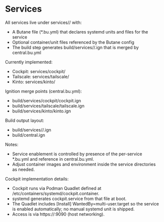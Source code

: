 # Services

All services live under services/<name>/ with:
- A Butane file (*.bu.yml) that declares systemd units and files for the service
- Optional container/unit files referenced by the Butane config
- The build step generates build/services/<name>/<name>.ign that is merged by central.bu.yml

Currently implemented:
- Cockpit: services/cockpit/
- Tailscale: services/tailscale/
- Kinto: services/kinto/

Ignition merge points (central.bu.yml):
- build/services/cockpit/cockpit.ign
- build/services/tailscale/tailscale.ign
- build/services/kinto/kinto.ign

Build output layout:
- build/services/<name>/<name>.ign
- build/central.ign

Notes:
- Service enablement is controlled by presence of the per-service *.bu.yml and reference in central.bu.yml.
- Adjust container images and environment inside the service directories as needed.

Cockpit implementation details:
- Cockpit runs via Podman Quadlet defined at /etc/containers/systemd/cockpit.container.
- systemd generates cockpit.service from that file at boot.
- The Quadlet includes [Install] WantedBy=multi-user.target so the service is enabled automatically; no manual systemd unit is shipped.
- Access is via https://<host>:9090 (host networking).
